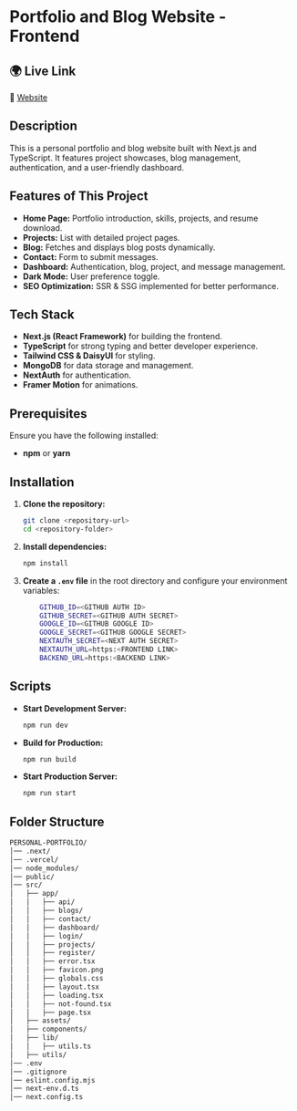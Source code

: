 # Portfolio and Blog Website - Frontend

## 🌍 Live Link

🔗 [Website](https://personal-portfolio-blog-nu.vercel.app)

## Description

This is a personal portfolio and blog website built with Next.js and TypeScript. It features project showcases, blog management, authentication, and a user-friendly dashboard.

## Features of This Project

- **Home Page:** Portfolio introduction, skills, projects, and resume download.
- **Projects:** List with detailed project pages.
- **Blog:** Fetches and displays blog posts dynamically.
- **Contact:** Form to submit messages.
- **Dashboard:** Authentication, blog, project, and message management.
- **Dark Mode:** User preference toggle.
- **SEO Optimization:** SSR & SSG implemented for better performance.

## Tech Stack

- **Next.js (React Framework)** for building the frontend.
- **TypeScript** for strong typing and better developer experience.
- **Tailwind CSS & DaisyUI** for styling.
- **MongoDB** for data storage and management.
- **NextAuth** for authentication.
- **Framer Motion** for animations.

## Prerequisites

Ensure you have the following installed:

- **npm** or **yarn**

## Installation

1. **Clone the repository:**

   ```bash
   git clone <repository-url>
   cd <repository-folder>
   ```

2. **Install dependencies:**

   ```bash
   npm install
   ```

3. **Create a `.env` file** in the root directory and configure your environment variables:
   ```bash
       GITHUB_ID=<GITHUB AUTH ID>
       GITHUB_SECRET=<GITHUB AUTH SECRET>
       GOOGLE_ID=<GITHUB GOOGLE ID>
       GOOGLE_SECRET=<GITHUB GOOGLE SECRET>
       NEXTAUTH_SECRET=<NEXT AUTH SECRET>
       NEXTAUTH_URL=https:<FRONTEND LINK>
       BACKEND_URL=https:<BACKEND LINK>
   ```

## Scripts

- **Start Development Server:**

  ```bash
  npm run dev
  ```

- **Build for Production:**

  ```bash
  npm run build
  ```

- **Start Production Server:**

  ```bash
  npm run start
  ```

## Folder Structure

```bash
PERSONAL-PORTFOLIO/
│── .next/
│── .vercel/
│── node_modules/
│── public/
│── src/
│   ├── app/
│   │   ├── api/
│   │   ├── blogs/
│   │   ├── contact/
│   │   ├── dashboard/
│   │   ├── login/
│   │   ├── projects/
│   │   ├── register/
│   │   ├── error.tsx
│   │   ├── favicon.png
│   │   ├── globals.css
│   │   ├── layout.tsx
│   │   ├── loading.tsx
│   │   ├── not-found.tsx
│   │   ├── page.tsx
│   ├── assets/
│   ├── components/
│   ├── lib/
│   │   ├── utils.ts
│   ├── utils/
│── .env
│── .gitignore
│── eslint.config.mjs
│── next-env.d.ts
│── next.config.ts
```

```

```
